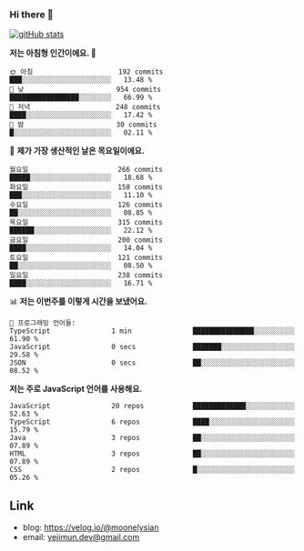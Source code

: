 ### Hi there 👋

<!--
**moonelysian/moonelysian** is a ✨ _special_ ✨ repository because its `README.md` (this file) appears on your GitHub profile.

Here are some ideas to get you started:

- 🔭 I’m currently working on ...
- 🌱 I’m currently learning ...
- 👯 I’m looking to collaborate on ...
- 🤔 I’m looking for help with ...
- 💬 Ask me about ...
- 📫 How to reach me: ...
- 😄 Pronouns: ...
- ⚡ Fun fact: ...
-->

<!-- [![wakatime stats](https://github-readme-stats.vercel.app/api/wakatime?username=moonelysian)](https://github.com/anuraghazra/github-readme-stats) -->

[![gitHub stats](https://github-readme-stats.vercel.app/api?username=moonelysian&show_icons=true)](https://github.com/anuraghazra/github-readme-stats)

<!--START_SECTION:waka-->
**저는 아침형 인간이에요. 🐤** 

```text
🌞 아침                     192 commits         ███░░░░░░░░░░░░░░░░░░░░░░   13.48 % 
🌆 낮　                     954 commits         █████████████████░░░░░░░░   66.99 % 
🌃 저녁                     248 commits         ████░░░░░░░░░░░░░░░░░░░░░   17.42 % 
🌙 밤　                     30 commits          █░░░░░░░░░░░░░░░░░░░░░░░░   02.11 % 
```
📅 **제가 가장 생산적인 날은 목요일이에요.** 

```text
월요일                      266 commits         █████░░░░░░░░░░░░░░░░░░░░   18.68 % 
화요일                      158 commits         ███░░░░░░░░░░░░░░░░░░░░░░   11.10 % 
수요일                      126 commits         ██░░░░░░░░░░░░░░░░░░░░░░░   08.85 % 
목요일                      315 commits         ██████░░░░░░░░░░░░░░░░░░░   22.12 % 
금요일                      200 commits         ████░░░░░░░░░░░░░░░░░░░░░   14.04 % 
토요일                      121 commits         ██░░░░░░░░░░░░░░░░░░░░░░░   08.50 % 
일요일                      238 commits         ████░░░░░░░░░░░░░░░░░░░░░   16.71 % 
```


📊 **저는 이번주를 이렇게 시간을 보냈어요.** 

```text
💬 프로그래밍 언어들: 
TypeScript               1 min               ███████████████░░░░░░░░░░   61.90 % 
JavaScript               0 secs              ███████░░░░░░░░░░░░░░░░░░   29.58 % 
JSON                     0 secs              ██░░░░░░░░░░░░░░░░░░░░░░░   08.52 % 
```

**저는 주로 JavaScript 언어를 사용해요.** 

```text
JavaScript               20 repos            █████████████░░░░░░░░░░░░   52.63 % 
TypeScript               6 repos             ████░░░░░░░░░░░░░░░░░░░░░   15.79 % 
Java                     3 repos             ██░░░░░░░░░░░░░░░░░░░░░░░   07.89 % 
HTML                     3 repos             ██░░░░░░░░░░░░░░░░░░░░░░░   07.89 % 
CSS                      2 repos             █░░░░░░░░░░░░░░░░░░░░░░░░   05.26 % 
```




<!--END_SECTION:waka-->


## Link
- blog: https://velog.io/@moonelysian
- email: yejimun.dev@gmail.com
